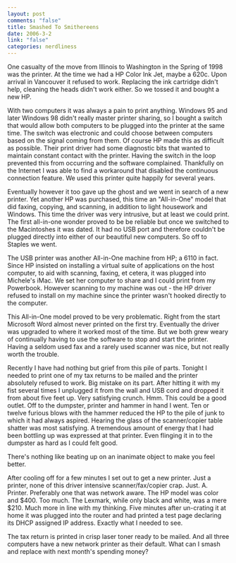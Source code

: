 ```yaml
--- 
layout: post
comments: "false"
title: Smashed To Smithereens
date: 2006-3-2
link: "false"
categories: nerdliness
---
```

One casualty of the move from Illinois to Washington in the Spring of 1998 was the printer. At the time we had a HP Color Ink Jet, maybe a 620c. Upon arrival in Vancouver it refused to work. Replacing the ink cartridge didn't help, cleaning the heads didn't work either. So we tossed it and bought a new HP.

With two computers it was always a pain to print anything. Windows 95 and later Windows 98 didn't really master printer sharing, so I bought a switch that would allow both computers to be plugged into the printer at the same time. The switch was electronic and could choose between computers based on the signal coming from them. Of course HP made this as difficult as possible. Their print driver had some diagnostic bits that wanted to maintain constant contact with the printer. Having the switch in the loop prevented this from occurring and the software complained. Thankfully on the Internet I was able to find a workaround that disabled the continuous connection feature. We used this printer quite happily for several years.

Eventually however it too gave up the ghost and we went in search of a new printer. Yet another HP was purchased, this time an "All-in-One" model that did faxing, copying, and scanning, in addition to light housework and Windows. This time the driver was very intrusive, but at least we could print. The first all-in-one wonder proved to be be reliable but once we switched to the Macintoshes it was dated. It had no USB port and therefore couldn't be plugged directly into either of our beautiful new computers. So off to Staples we went.

The USB printer was another All-in-One machine from HP; a 6110 in fact. Since HP insisted on installing a virtual suite of applications on the host computer, to aid with scanning, faxing, et cetera, it was plugged into Michele's iMac. We set her computer to share and I could print from my Powerbook. However scanning to my machine was out - the HP driver refused to install on my machine since the printer wasn't hooked directly to the computer.

This All-in-One model proved to be very problematic. Right from the start Microsoft Word almost never printed on the first try. Eventually the driver was upgraded to where it worked most of the time. But we both grew weary of continually having to use the software to stop and start the printer. Having a seldom used fax and a rarely used scanner was nice, but not really worth the trouble.

Recently I have had nothing but grief from this pile of parts. Tonight I needed to print one of my tax returns to be mailed and the printer absolutely refused to work. Big mistake on its part. After hitting it with my fist several times I unplugged it from the wall and USB cord and dropped it from about five feet up. Very satisfying crunch. Hmm. This could be a good outlet. Off to the dumpster, printer and hammer in hand I went. Ten or twelve furious blows with the hammer reduced the HP to the pile of junk to which it had always aspired. Hearing the glass of the scanner/copier table shatter was most satisfying. A tremendous amount of energy that I had been bottling up was expressed at that printer. Even flinging it in to the dumpster as hard as I could felt good.

There's nothing like beating up on an inanimate object to make you feel better.

After cooling off for a few minutes I set out to get a new printer. Just a printer, none of this driver intensive scanner/fax/copier crap. Just. A. Printer. Preferably one that was network aware. The HP model was color and $400. Too much. The Lexmark, while only black and white, was a mere $210. Much more in line with my thinking. Five minutes after un-crating it at home it was plugged into the router and had printed a test page declaring its DHCP assigned IP address. Exactly what I needed to see.

The tax return is printed in crisp laser toner ready to be mailed. And all three computers have a new network printer as their default. What can I smash and replace with next month's spending money?
